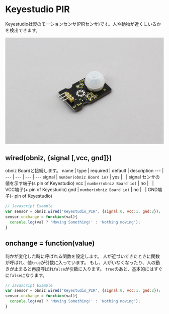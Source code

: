 # Keyestudio PIR

Keyestudio社製のモーションセンサ(PIRセンサ)です。人や動物が近くにいるかを検出できます。

![](index.jpg)


## wired(obniz, {signal [,vcc, gnd]})

obniz Boardと接続します。
name | type | required | default | description
--- | --- | --- | --- | ---
signal | `number(obniz Board io)` | yes |  &nbsp; | signal センサの値を示す端子(s pin of Keyestudio)
vcc | `number(obniz Board io)` | no |  &nbsp; | VCC端子(+ pin of Keyestudio)
gnd | `number(obniz Board io)` | no |  &nbsp; | GND端子(- pin of Keyestudio)


```Javascript
// Javascript Example
var sensor = obniz.wired("Keyestudio_PIR", {signal:0, vcc:1, gnd:2});
sensor.onchange = function(val){
  console.log(val ? 'Moving Something!' : 'Nothing moving');
}
```

## onchange = function(value)

何かが変化した時に呼ばれる関数を設定します。
人が近づいてきたときに関数が呼ばれ、値`true`が引数に入っています。
もし、人がいなくなったり、人の動きが止まると再度呼ばれ`false`が引数に入ります。
`true`のあと、基本的にはすぐに`false`になります。

```Javascript
// Javascript Example
var sensor = obniz.wired("Keyestudio_PIR", {signal:0, vcc:1, gnd:2});
sensor.onchange = function(val){
  console.log(val ? 'Moving Something!' : 'Nothing moving');
}
```

